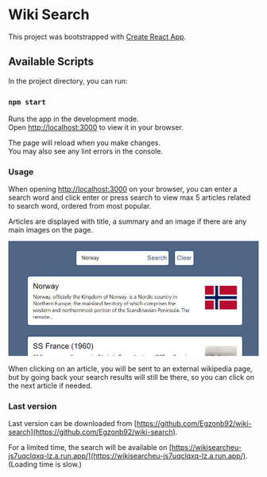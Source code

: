 # Wiki Search

This project was bootstrapped with [Create React App](https://github.com/facebook/create-react-app).

## Available Scripts

In the project directory, you can run:

### `npm start`

Runs the app in the development mode.\
Open [http://localhost:3000](http://localhost:3000) to view it in your browser.

The page will reload when you make changes.\
You may also see any lint errors in the console.

### Usage
When opening [http://localhost:3000](http://localhost:3000) on your browser, you can enter a search word and click 
enter or press search to view max 5 articles related to search word, ordered from most popular.

Articles are displayed with title, a summary and an image if there are any main images on the page.

![alt text](./public/wikiSearch.jpeg)

When clicking on an
article, you will be sent to an external wikipedia page, but by going back your search results
will still be there, so you can click on the next article if needed.

### Last version
Last version can be downloaded from [https://github.com/Egzonb92/wiki-search](https://github.com/Egzonb92/wiki-search).

For a limited time, the search will be available on [https://wikisearcheu-js7uqclqxq-lz.a.run.app/](https://wikisearcheu-js7uqclqxq-lz.a.run.app/). (Loading time is slow.)